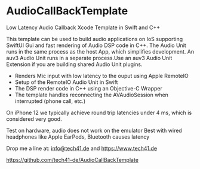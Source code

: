 # AudioCallBackTemplate
Low Latency Audio Callback Xcode Template in Swift and C++

This template can be used to build audio applications on IoS supporting SwiftUI Gui and fast rendering of Audio DSP code in C++.
The Audio Unit runs in the same process as the host App, which simplifies development.
An auv3 Audio Unit runs in a separate process.Use an auv3 Audio Unit Extension if you are building shared Audio Unit plugins.

- Renders Mic input with low latency to the ouput using Apple RemoteIO
- Setup of the RemoteIO Audio Unit in Swift
- The DSP render code in C++ using an Objective-C Wrapper
- The template handles reconnecting the AVAudioSession when interrupted (phone call, etc.)

On iPhone 12 we typically achieve round trip latencies under 4 ms, which is considered very good.

Test on hardware, audio does not work on the emulator
Best with wired headphones like Apple EarPods, Bluetooth causes latency

Drop me a line at: info@tech41.de and https://www.tech41.de

https://github.com/tech41-de/AudioCallBackTemplate

